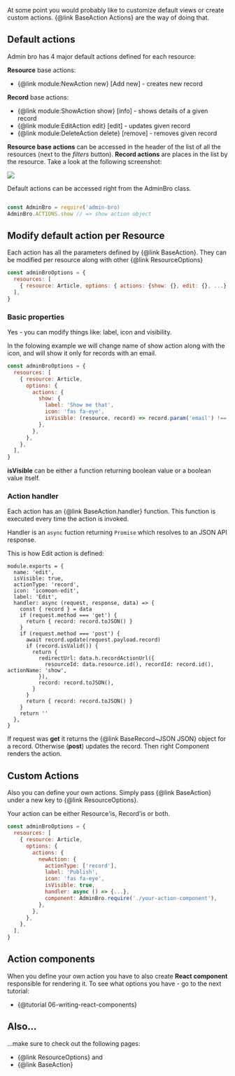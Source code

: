 At some point you would probably like to customize default views or create custom actions. {@link BaseAction Actions} are the way of doing that.

## Default actions

Admin bro has 4 major default actions defined for each resource:

__Resource__ base actions:

* {@link module:NewAction new} [Add new] - creates new record

__Record__ base actions:

* {@link module:ShowAction show} [info] - shows details of a given record
* {@link module:EditAction edit} [edit] - updates given record
* {@link module:DeleteAction delete} [remove] - removes given record

__Resource base actions__ can be accessed in the header of the list of all the resources (next to the _filters_ button). __Record actions__ are places in the list by the resource. Take a look at the following screenshot:

<img src="./images/actions.png">

Default actions can be accessed right from the AdminBro class.

```javascript

const AdminBro = require('admin-bro)
AdminBro.ACTIONS.show // => show action object
```

## Modify default action per Resource

Each action has all the parameters defined by {@link BaseAction}. They can be modified per resource along with other {@link ResourceOptions}

```javascript
const adminBroOptions = {
  resources: [
    { resource: Article, options: { actions: {show: {}, edit: {}, ...} } },
  ],
}
```

### Basic properties

Yes - you can modify things like: label, icon and visibility.

In the folowing example we will change name of show action along with the icon, and will show it only for records with an email.

```javascript
const adminBroOptions = {
  resources: [
    { resource: Article,
      options: {
        actions: {
          show: {
            label: 'Show me that',
            icon: 'fas fa-eye',
            isVisible: (resource, record) => record.param('email') !== '',
          },
        },
      },
    },
  ],
}
```

__isVisible__ can be either a function returning boolean value or a boolean value itself.

### Action handler

Each action has an {@link BaseAction.handler} function. This function is executed every time the action is invoked.

Handler is an `async` fuction returning `Promise` which resolves to an JSON API response.

This is how Edit action is defined:

```
module.exports = {
  name: 'edit',
  isVisible: true,
  actionType: 'record',
  icon: 'icomoon-edit',
  label: 'Edit',
  handler: async (request, response, data) => {
    const { record } = data
    if (request.method === 'get') {
      return { record: record.toJSON() }
    }
    if (request.method === 'post') {
      await record.update(request.payload.record)
      if (record.isValid()) {
        return {
          redirectUrl: data.h.recordActionUrl({
            resourceId: data.resource.id(), recordId: record.id(), actionName: 'show',
          }),
          record: record.toJSON(),
        }
      }
      return { record: record.toJSON() }
    }
    return ''
  },
}

```

If request was __get__ it returns the {@link BaseRecord~JSON JSON} object for a record. Otherwise (__post__) updates the record. Then right Component renders the action.

## Custom Actions

Also you can define your own actions. Simply pass {@link BaseAction} under a new key to {@link ResourceOptions}.

Your action can be either Resource'is, Record'is or both.

```javascript
const adminBroOptions = {
  resources: [
    { resource: Article,
      options: {
        actions: {
          newAction: {
            actionType: ['record'],
            label: 'Publish',
            icon: 'fas fa-eye',
            isVisible: true,
            handler: async () => {...},
            component: AdminBro.require('./your-action-component'),
          },
        },
      },
    },
  ],
}
```

## Action components

When you define your own action you have to also create **React component** responsible
for rendering it. To see what options you have - go to the next tutorial:

- {@tutorial 06-writing-react-components}

## Also...

...make sure to check out the following pages: 

* {@link ResourceOptions} and
* {@link BaseAction}